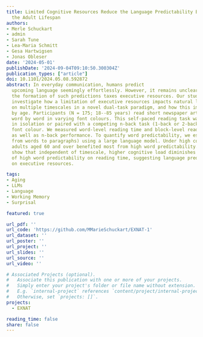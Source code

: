 ```yaml
---
title: Limited Cognitive Resources Reduce the Language Predictability Benefit across
  the Adult Lifespan
authors:
- Merle Schuckart
- admin
- Sarah Tune
- Lea-Maria Schmitt
- Gesa Hartwigsen
- Jonas Obleser
date: '2024-05-01'
publishDate: '2024-09-04T09:10:50.300304Z'
publication_types: ["article"]
doi: 10.1101/2024.05.08.592872
abstract: In everyday communication, humans predict
  upcoming language seemingly effortlessly. However, it remains unclear to what extent
  the formation of such predictions taxes executive resources. Our study set out to
  investigate how a limitation of executive resources impacts natural language prediction
  on multiple timescales in a novel dual-task paradigm, and how this impact is modulated
  by age. Participants (N = 175; 18--85 years) read short newspaper articles, presented
  word by word in varying font colours. This self-paced reading task was either performed
  in isolation or paired with a competing n-back task (1-back or 2-back) on the words'
  font colour. We measured word-level reading time and block-level reading comprehension
  as well as n-back performance. To quantify word predictability, we estimated word surprisal on four distinct timescales (i.e., context lengths ranging
  from words to paragraphs) using a large language model. Under high cognitive load,
  adults aged 60 and over benefited most from high word predictability. Our results
  show that independent of timescale, higher cognitive load diminishes the benefits
  of high word predictability on reading time, suggesting language predictions draw
  on executive resources.

tags:
- Aging
- LLMs
- Language
- Working Memory
- Surprisal

featured: true

url_pdf: ''
url_code: 'https://github.com/MMarieSchuckart/EXNAT-1'
url_dataset: ''
url_poster: ''
url_project: ''
url_slides: ''
url_source: ''
url_video: ''

# Associated Projects (optional).
#   Associate this publication with one or more of your projects.
#   Simply enter your project's folder or file name without extension.
#   E.g. `internal-project` references `content/project/internal-project/index.md`.
#   Otherwise, set `projects: []`.
projects:
  - EXNAT

reading_time: false
share: false
---
```

